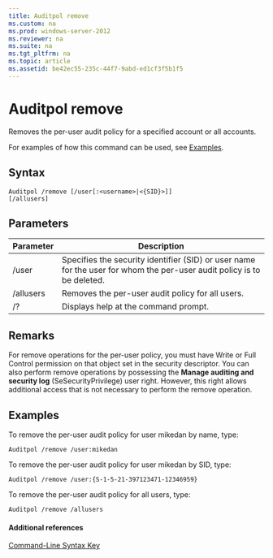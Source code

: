 ```yaml
---
title: Auditpol remove
ms.custom: na
ms.prod: windows-server-2012
ms.reviewer: na
ms.suite: na
ms.tgt_pltfrm: na
ms.topic: article
ms.assetid: be42ec55-235c-44f7-9abd-ed1cf3f5b1f5
---
```

# Auditpol remove
Removes the per\-user audit policy for a specified account or all accounts.

For examples of how this command can be used, see [Examples](#BKMK_examples).

## Syntax

```
Auditpol /remove [/user[:<username>|<{SID}>]]
[/allusers]
```

## Parameters

|Parameter|Description|
|-------------|---------------|
|\/user|Specifies the security identifier \(SID\) or user name for the user for whom the per\-user audit policy is to be deleted.|
|\/allusers|Removes the per\-user audit policy for all users.|
|\/?|Displays help at the command prompt.|

## Remarks
For remove operations for the per\-user policy, you must have Write or Full Control permission on that object set in the security descriptor. You can also perform remove operations by possessing the **Manage auditing and security log** \(SeSecurityPrivilege\) user right. However, this right allows additional access that is not necessary to perform the remove operation.

## <a name="BKMK_examples"></a>Examples
To remove the per\-user audit policy for user mikedan by name, type:

```
Auditpol /remove /user:mikedan
```

To remove the per\-user audit policy for user mikedan by SID, type:

```
Auditpol /remove /user:{S-1-5-21-397123471-12346959}
```

To remove the per\-user audit policy for all users, type:

```
Auditpol /remove /allusers
```

#### Additional references
[Command-Line Syntax Key](../Command-Line-Syntax-Key.md)


